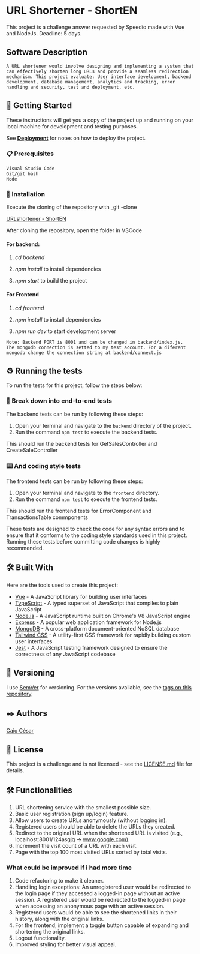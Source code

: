 # URL Shorterner - ShortEN

This project is a challenge answer requested by Speedio made with Vue and NodeJs. 
Deadline: 5 days.

## Software Description

```
A URL shortener would involve designing and implementing a system that can effectively shorten long URLs and provide a seamless redirection mechanism. This project evaluate: User interface development, backend development, database management, analytics and tracking, error handling and security, test and deployment, etc.
```

## 🚀 Getting Started

These instructions will get you a copy of the project up and running on your
local machine for development and testing purposes.

See **[Deployment](#-deployment)** for notes on how to deploy the project.

### 📋 Prerequisites

```
Visual Studio Code
Git/git bash
Node

```

### 🔧 Installation

Execute the cloning of the repository with _git -clone

[URLshortener - ShortEN](https://github.com/caiocesar333/URL-Shortener)

After cloning the repository, open the folder in VSCode

#### For backend:

1. _cd backend_

2. _npm install_ to install dependencies

3. _npm start_ to build the project

#### For Frontend

1. _cd frontend_

2. _npm install_ to install dependencies

3. _npm run dev_ to start development server

```
Note: Backend PORT is 8001 and can be changed in backend/index.js. 
The mongodb connection is setted to my test account. For a diferent mongodb change the connection string at backend/connect.js

```

## ⚙️ Running the tests

To run the tests for this project, follow the steps below:

### 🔩 Break down into end-to-end tests

The backend tests can be run by following these steps:

1. Open your terminal and navigate to the `backend` directory of the project.
2. Run the command `npm test` to execute the backend tests.

This should run the backend tests for GetSalesController and
CreateSaleController

### ⌨️ And coding style tests

The frontend tests can be run by following these steps:

1. Open your terminal and navigate to the `frontend` directory.
2. Run the command `npm test` to execute the frontend tests.

This should run the frontend tests for ErrorComponent and TransactionsTable
commponents

These tests are designed to check the code for any syntax errors and to ensure
that it conforms to the coding style standards used in this project. Running
these tests before committing code changes is highly recommended.

## 🛠️ Built With

Here are the tools used to create this project:

- [Vue](https://vuejs.org/) - A JavaScript library for building user
  interfaces
- [TypeScript](https://www.typescriptlang.org/) - A typed superset of JavaScript
  that compiles to plain JavaScript
- [Node.js](https://nodejs.org/) - A JavaScript runtime built on Chrome's V8
  JavaScript engine
- [Express](https://expressjs.com/) - A popular web application framework for
  Node.js
- [MongoDB](https://www.mongodb.com/) - A cross-platform document-oriented NoSQL
  database
- [Tailwind CSS](https://tailwindcss.com/) - A utility-first CSS framework for
  rapidly building custom user interfaces
- [Jest](https://jestjs.io/) - A JavaScript testing framework designed to ensure
  the correctness of any JavaScript codebase

## 📌 Versioning

I use [SemVer](http://semver.org/) for versioning. For the versions available,
see the [tags on this repository](https://github.com/caiocesar333/project/tags).

## ✒️ Authors

[Caio César](https://github.com/caiocesar333)

## 📄 License

This project is a challenge and is not licensed - see the
[LICENSE.md](https://github.com/caiocesar333/project/license) file for details.

## 🛠️ Functionalities

1. URL shortening service with the smallest possible size.
2. Basic user registration (sign up/login) feature.
3. Allow users to create URLs anonymously (without logging in).
4. Registered users should be able to delete the URLs they created.
5. Redirect to the original URL when the shortened URL is visited (e.g., localhost:8001/124asgjq -> www.google.com).
6. Increment the visit count of a URL with each visit.
7. Page with the top 100 most visited URLs sorted by total visits.



### What could be improved if i had more time

1. Code refactoring to make it cleaner.
2. Handling login exceptions: An unregistered user would be redirected to the login page if they accessed a logged-in page without an active session. A registered user would be redirected to the logged-in page when accessing an anonymous page with an active session.
3. Registered users would be able to see the shortened links in their history, along with the original links.
4. For the frontend, implement a toggle button capable of expanding and shortening the original links.
5. Logout functionality.
6. Improved styling for better visual appeal.


